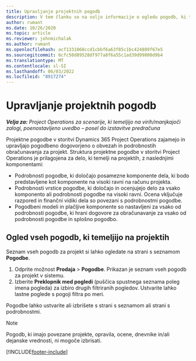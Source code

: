 ```yaml
---
title: Upravljanje projektnih pogodb
description: V tem članku so na voljo informacije o ogledu pogodb, ki temeljijo na projektu.
author: rumant
ms.date: 10/26/2020
ms.topic: article
ms.reviewer: johnmichalak
ms.author: rumant
ms.openlocfilehash: acf1331068ccd1cbbf6a63f85c1bc424889f67e5
ms.sourcegitcommit: 6cfc50d89528df977a8f6a55c1ad39d99800d9b4
ms.translationtype: MT
ms.contentlocale: sl-SI
ms.lasthandoff: 06/03/2022
ms.locfileid: "8917274"
---
```

# <a name="manage-project-contracts"></a>Upravljanje projektnih pogodb

_**Velja za:** Project Operations za scenarije, ki temeljijo na virih/manjkajoči zalogi, poenostavljeno uvedbo – posel do izstavitve predračuna_

Projektne pogodbe v storitvi Dynamics 365 Project Operations zajamejo in upravljajo pogodbeno dogovorjeno o obvezah in podrobnostih obračunavanja za projekt. Struktura projektne pogodbe v storitvi Project Operations je prilagojena za delo, ki temelji na projektih, z naslednjimi komponentami:

- Podrobnosti pogodbe, ki določajo posamezne komponente dela, ki bodo predstavljene kot komponente na visoki ravni na računu projekta.
- Podrobnosti vrstice pogodbe, ki določajo in ocenjujejo delo za vsako komponento ali podrobnosti pogodbe na visoki ravni. Ocena vključuje razpored in finančni vidiki dela so povezani s podrobnostmi pogodbe.
- Pogodbeni modeli in plačljive komponente so nastavljeni za vsako od podrobnosti pogodbe, ki hrani dogovore za obračunavanje za vsako od podrobnosti pogodbe in splošno pogodbo.

## <a name="view-all-project-based-contracts"></a>Ogled vseh pogodb, ki temeljijo na projektih

Seznam vseh pogodb za projekt si lahko ogledate na strani s seznamom **Pogodbe**. 

1. Odprite možnost **Prodaja** > **Pogodbe**. Prikazan je seznam vseh pogodb za projekt v sistemu. 
2. Izberite **Preklopnik med pogledi** (puščica spustnega seznama poleg imena pogleda) za izbiro drugih filtriranih pogledov. Ustvarite lahko lastne poglede s pogoji filtra po meri.

Pogodbe lahko ustvarite ali izbrišete s strani s seznamom ali strani s podrobnostmi.

> [!NOTE]
> Pogodb, ki imajo povezane projekte, opravila, ocene, dnevnike in/ali dejanske vrednosti, ni mogoče izbrisati. 


[!INCLUDE[footer-include](../../includes/footer-banner.md)]
